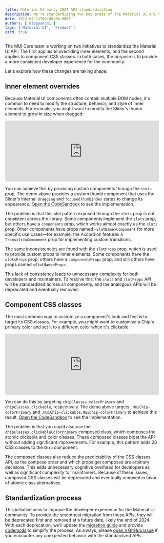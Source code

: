 ```yaml
---
title: Material UI early 2024 API standardization
description: We're standardizing two key areas of the Material UI API to reduce complexity and cognitive overhead. Read on to learn what's changing.
date: 2024-03-11T00:00:00.000Z
authors: ['diegoandai']
tags: ['Material UI', 'Product']
card: true
---
```


The MUI Core team is working on two initiatives to standardize the Material UI API: The first applies to overriding inner elements, and the second applies to component CSS classes. 
In both cases, the purpose is to provide a more consistent developer experience for the community.

Let's explore how these changes are taking shape:

## Inner element overrides

Because Material UI components often contain multiple DOM nodes, it's common to need to modify the structure, behavior, and style of inner elements.
For example, you might want to modify the Slider's thumb element to grow in size when dragged:

<iframe src="https://codesandbox.io/embed/nw34ry?view=Editor+%2B+Preview&module=%2Fsrc%2FDemo.tsx&hidenavigation=1"
     style="width:100%; height: 200px; border:0; border-radius: 4px; overflow:hidden;"
     title="blog/material-ui-early-2024-standardization/slider-slots-example"
     allow="accelerometer; ambient-light-sensor; camera; encrypted-media; geolocation; gyroscope; hid; microphone; midi; payment; usb; vr; xr-spatial-tracking"
     sandbox="allow-forms allow-modals allow-popups allow-presentation allow-same-origin allow-scripts"
   ></iframe>

You can achieve this by providing custom components through the `slots` prop.
The demo above provides a custom thumb component that uses the Slider's internal `dragging` and `focusedThumbIndex` states to change its appearance.
[Open the CodeSandbox](https://codesandbox.io/p/sandbox/blog-material-ui-early-2024-deprecations-slider-slots-example-nw34ry?file=%2Fsrc%2FDemo.tsx) to see the implementation.

The problem is that this slot pattern exposed through the `slots` prop is not consistent across the library.
Some components implement the `slots` prop, but others have a `components` prop, which works almost exactly as the `slots` prop.
Other components have props named `<SlotName>Component` for more specific use cases—for example, the Accordion features a `TransitionComponent` prop for implementing custom transitions.

The same inconsistencies are found with the `slotProps` prop, which is used to provide custom props to inner elements.
Some components have the `slotsProps` prop; others have a `componentsProps` prop; and still others have props named `<SlotName>Props`.

This lack of consistency leads to unnecessary complexity for both developers and maintainers.
To resolve this, the `slots` and `slotProps` API will be standardized across all components, and the analogous APIs will be deprecated and eventually removed.

## Component CSS classes

The most common way to customize a component's look and feel is to target its CSS classes.
For example, you might want to customize a Chip's primary color and set it to a different color when it's clickable:

<iframe src="https://codesandbox.io/embed/d7xqr6?view=Editor+%2B+Preview&module=%2Fsrc%2FDemo.tsx&hidenavigation=1"
     style="width:100%; height: 200px; border:0; border-radius: 4px; overflow:hidden;"
     title="blog/material-ui-early-2024-standardization/chip-classes-example"
     allow="accelerometer; ambient-light-sensor; camera; encrypted-media; geolocation; gyroscope; hid; microphone; midi; payment; usb; vr; xr-spatial-tracking"
     sandbox="allow-forms allow-modals allow-popups allow-presentation allow-same-origin allow-scripts"
   ></iframe>

You can do this by targeting `chipClasses.colorPrimary` and `chipClasses.clickable`, respectively.
The demo above targets `.MuiChip-colorPrimary` and `.MuiChip-clickable.MuiChip-colorPrimary` to achieve this result.
[Open the CodeSandbox](https://codesandbox.io/p/sandbox/blog-material-ui-early-2024-deprecations-chip-classes-example-d7xqr6?file=%2Fsrc%2FDemo.tsx) to see the implementation.

The problem is that you could also use the `chipClasses.clickableColorPrimary` composed class, which composes the atomic clickable and color classes.
These composed classes bloat the API without adding significant improvements.
For example, this pattern adds 26 CSS classes to the `Chip` component.

The composed classes also reduce the predictability of the CSS classes API, as the compose order and which props get composed are arbitrary decisions.
This adds unnecessary cognitive overhead for developers as well as significant complexity for maintainers.
Because of these issues, composed CSS classes will be deprecated and eventually removed in favor of atomic class alternatives.

## Standardization process

This initiative aims to improve the developer experience for the Material UI community.
To provide the smoothest migration from these APIs, they will be deprecated first and removed at a future date, likely the end of 2024.
With each deprecation, we'll update the [migration guide](https://mui.com/material-ui/migration/migrating-from-deprecated-apis/) and provide [codemods](https://github.com/mui/material-ui/tree/master/packages/mui-codemod#deprecations) to simplify the process.
As always, please [open a GitHub issue](https://github.com/mui/material-ui/issues/new/choose) if you encounter any unexpected behavior with the standardized APIs.
